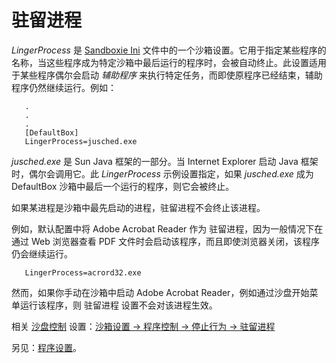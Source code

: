 # 驻留进程

_LingerProcess_ 是 [Sandboxie Ini](SandboxieIni.md) 文件中的一个沙箱设置。它用于指定某些程序的名称，当这些程序成为特定沙箱中最后运行的程序时，会被自动终止。此设置适用于某些程序偶尔会启动 _辅助程序_ 来执行特定任务，而即使原程序已经结束，辅助程序仍然继续运行。例如：

```
   .
   .
   .
   [DefaultBox]
   LingerProcess=jusched.exe
```

_jusched.exe_ 是 Sun Java 框架的一部分。当 Internet Explorer 启动 Java 框架时，偶尔会调用它。此 _LingerProcess_ 示例设置指定，如果 _jusched.exe_ 成为 DefaultBox 沙箱中最后一个运行的程序，则它会被终止。

如果某进程是沙箱中最先启动的进程，驻留进程不会终止该进程。

例如，默认配置中将 Adobe Acrobat Reader 作为 驻留进程，因为一般情况下在通过 Web 浏览器查看 PDF 文件时会启动该程序，而且即使浏览器关闭，该程序仍会继续运行。
```
   LingerProcess=acrord32.exe
```

然而，如果你手动在沙箱中启动 Adobe Acrobat Reader，例如通过沙盘开始菜单运行该程序，则 驻留进程 设置不会对该进程生效。

相关 [沙盘控制](SandboxieControl.md) 设置：[沙箱设置 -> 程序控制 -> 停止行为 -> 驻留进程](ProgramStopSettings.md#lingering-programs)

另见：[程序设置](ProgramSettings.md#linger)。
